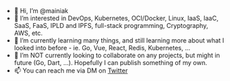- 👋 Hi, I’m @mainiak
- 👀 I’m interested in DevOps, Kubernetes, OCI/Docker, Linux, IaaS, IaaC, SaaS, FaaS, IPLD and IPFS, full-stack programming, Cryptography, AWS, etc.
- 🌱 I’m currently learning many things, and still learning more about what I looked into before - ie. Go, Vue, React, Redis, Kubernetes, ...
- 💞️ I’m NOT currently looking to collaborate on any projects, but might in future (Go, Dart, ...). Hopefully I can publish something of my own.
- 📫 You can reach me via DM on [Twitter](https://twitter.com/mainiak_cz)

<!---
mainiak/mainiak is a ✨ special ✨ repository because its `README.md` (this file) appears on your GitHub profile.
You can click the Preview link to take a look at your changes.
--->
